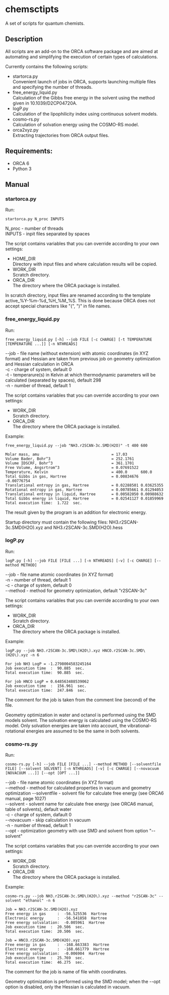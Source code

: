 # chemsctipts
A set of scripts for quantum chemists.  
## Description
All scripts are an add-on to the ORCA software package and are aimed at automating and simplifying the execution of certain types of calculations.

Currently contains the following scripts:
- startorca.py  
Convenient launch of jobs in ORCA, supports launching multiple files and specifying the number of threads.
- free_energy_liquid.py  
Calculation of the Gibbs free energy in the solvent using the method given in 10.1039/D2CP04720A.
- logP.py  
Calculation of the lipophilicity index using continuous solvent models.
- cosmo-rs.py  
Calculation of solvation energy using the COSMO-RS model.
- orca2xyz.py  
Extracting trajectories from ORCA output files.
## Requirements:
- ORCA 6
- Python 3
## Manual
### startorca.py
Run:
```
startorca.py N_proc INPUTS
```
N_proc - number of threads  
INPUTS - inpit files separated by spaces

The script contains variables that you can override according to your own settings:
- HOME_DIR  
Directory with input files and where calculation results will be copied.
- WORK_DIR  
Scratch directory.
- ORCA_DIR  
The directory where the ORCA package is installed.

In scratch directory, input files are renamed according to the template active_%Y-%m-%d_%H_%M_%S. This is done because ORCA does not accept special characters like "(", ")" in file names.

### free_energy_liquid.py
Run:
```
free_energy_liquid.py [-h] --job FILE [-c CHARGE] [-t TEMPERATURE [TEMPERATURE ...]] [-n NTHREADS]
```
--job - file name (without extension) with atomic coordinates (in XYZ format) and Hessian are taken from previous job on geometry optimization and Hessian calculation in ORCA  
-c - charge of system, default 0  
-t - temperarure(s) in Kelvin at which thermodynamic parameters will be calculated (separated by spaces), default 298  
-n - number of thread, default 1

The script contains variables that you can override according to your own settings:
- WORK_DIR  
Scratch directory.
- ORCA_DIR  
The directory where the ORCA package is installed.

Example:
```
free_energy_liquid.py --job "NH3.r2SCAN-3c.SMD(H2O)" -t 400 600
```
```
Molar mass, amu                                = 17.03
Volume Bader, Bohr^3                           = 252.1761
Volume IDSCRF, Bohr^3                          = 361.1701
Free Volume, Angsrtrom^3                       = 0.07691522
Temperature, Kelvin                            = 400.0		600.0
Total Gibbs in gas, Hartree                    = 0.00834676	-0.00776754
Translational entropy in gas, Hartree          = 0.02288501	0.03625355
Rotational entropy in gas, Hartree             = 0.00785661	0.01294053
Translational entropy in liquid, Hartree       = 0.00582050	0.00988632	
Total Gibbs energy in liquid, Hartree          = 0.02541127	0.01859969	
Total execution time:  1.722  sec.
```
The result given by the program is an addition for electronic energy.

Startup directory must contain the following files: NH3.r2SCAN-3c.SMD(H2O).xyz and NH3.r2SCAN-3c.SMD(H2O).hess

### logP.py
Run:
```
logP.py [-h] --job FILE [FILE ...] [-n NTHREADS] [-v] [-c CHARGE] [--method METHOD]
```
--job - file name atomic coordinates (in XYZ format)  
-n - number of thread, default 1  
-c - charge of system, default 0  
--method - method for geometry optimization, default "r2SCAN-3c"

The script contains variables that you can override according to your own settings:
- WORK_DIR  
Scratch directory.
- ORCA_DIR  
The directory where the ORCA package is installed.

Example:
```
logP.py --job NH3.r2SCAN-3c.SMD\(H2O\).xyz HNCO.r2SCAN-3c.SMD\(H2O\).xyz -n 6
```
```
For job NH3 LogP = -1.2798004583245164
Job execution time  :  90.885  sec.
Total execution time:  90.885  sec.

For job HNCO LogP = 0.648563488539062
Job execution time  :  156.961  sec.
Total execution time:  247.846  sec.
```
The comment for the job is taken from the comment line (second) of the file.

Geometry optimization in water and octanol is performed using the SMD models solvent. The solvation energy is calculated using the COSMO-RS model. Only solvation energies are taken into account, the vibrational-rotational energies are assumed to be the same in both solvents.

### cosmo-rs.py
Run:
```
cosmo-rs.py [-h] --job FILE [FILE ...] --method METHOD [--solventfile FILE] [--solvent SOLVENT] [-n NTHREADS] [-v] [-c CHARGE] [--novacuum [NOVACUUM ...]] [--opt [OPT ...]]

```
--job - file name atomic coordinates (in XYZ format)  
--method - method for calculated properties in vacuum and geometry optimization 
--solventfile - solvent file for calculate free energy (see ORCA6 manual, page 1027)  
--solvent - solvent name for calculate free energy (see ORCA6 manual, table of solvents), default water  
-c - charge of system, dafault 0  
--novacuum - skip calculation in vacuum  
-n - number of thread, default 1  
--opt - optimization geometry with use SMD and solvent from option "--solvent"

The script contains variables that you can override according to your own settings:
- WORK_DIR  
Scratch directory.
- ORCA_DIR  
The directory where the ORCA package is installed.

Example:
```
cosmo-rs.py --job NH3.r2SCAN-3c.SMD\(H2O\).xyz --method "r2SCAN-3c" --solvent "ethanol" -n 6
```
```
Job = NH3.r2SCAN-3c.SMD(H2O).xyz
Free energy in gas     :  -56.525536  Hartree
Electronic energy      :  -56.541858  Hartree
Free energy solvalation:  -0.005961  Hartree
Job execution time  :  20.506  sec.
Total execution time:  20.506  sec.

Job = HNCO.r2SCAN-3c.SMD(H2O).xyz
Free energy in gas     :  -168.663383  Hartree
Electronic energy      :  -168.661779  Hartree
Free energy solvalation:  -0.006904  Hartree
Job execution time  :  25.769  sec.
Total execution time:  46.275  sec.
```
The comment for the job is name of file whith coordinates.

Geometry optimization is performed using the SMD model; when the --opt option is disabled, only the Hessian is calculated in vacuum.
